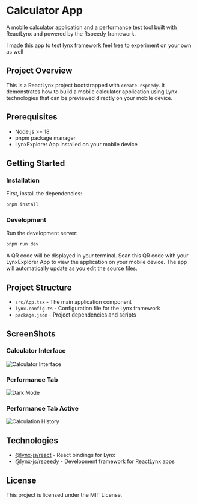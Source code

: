 # Calculator App

A mobile calculator application and a performance test tool built with ReactLynx and powered by the Rspeedy framework.

I made this app to test lynx framework feel free to experiment on your own as well

## Project Overview

This is a ReactLynx project bootstrapped with `create-rspeedy`. It demonstrates how to build a mobile calculator application using Lynx technologies that can be previewed directly on your mobile device.

## Prerequisites

- Node.js >= 18
- pnpm package manager
- LynxExplorer App installed on your mobile device

## Getting Started

### Installation

First, install the dependencies:

```bash
pnpm install
```

### Development

Run the development server:

```bash
pnpm run dev
```

A QR code will be displayed in your terminal. Scan this QR code with your LynxExplorer App to view the application on your mobile device. The app will automatically update as you edit the source files.

## Project Structure

- `src/App.tsx` - The main application component
- `lynx.config.ts` - Configuration file for the Lynx framework
- `package.json` - Project dependencies and scripts

## ScreenShots

### Calculator Interface

![Calculator Interface](https://example.com/calculator-screenshot.png)

### Performance Tab

![Dark Mode](https://example.com/dark-mode-screenshot.png)

### Performance Tab Active

![Calculation History](https://example.com/history-screenshot.png)

## Technologies

- [@lynx-js/react](https://www.npmjs.com/package/@lynx-js/react) - React bindings for Lynx
- [@lynx-js/rspeedy](https://www.npmjs.com/package/@lynx-js/rspeedy) - Development framework for ReactLynx apps

## License

This project is licensed under the MIT License.
